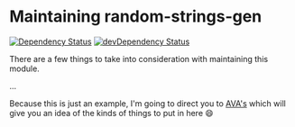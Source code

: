 # Maintaining random-strings-gen

[![Dependency Status][deps-badge]][deps]
[![devDependency Status][dev-deps-badge]][dev-deps]

There are a few things to take into consideration with maintaining this module.

...

Because this is just an example, I'm going to direct you to [AVA's][AVA] which will
give you an idea of the kinds of things to put in here :smile:

[deps-badge]: [https://david-dm.org/kentcdodds/starwars-names.svg]
[deps]: https://david-dm.org/kentcdodds/starwars-names
[dev-deps-badge]: https://david-dm.org/kentcdodds/starwars-names/dev-status.svg
[dev-deps]: https://david-dm.org/kentcdodds/starwars-names#info=devDependencies
[AVA]: https://github.com/avajs/ava/blob/a539c7e1b409778da138754825275be7778b5f7a/maintaining.md
